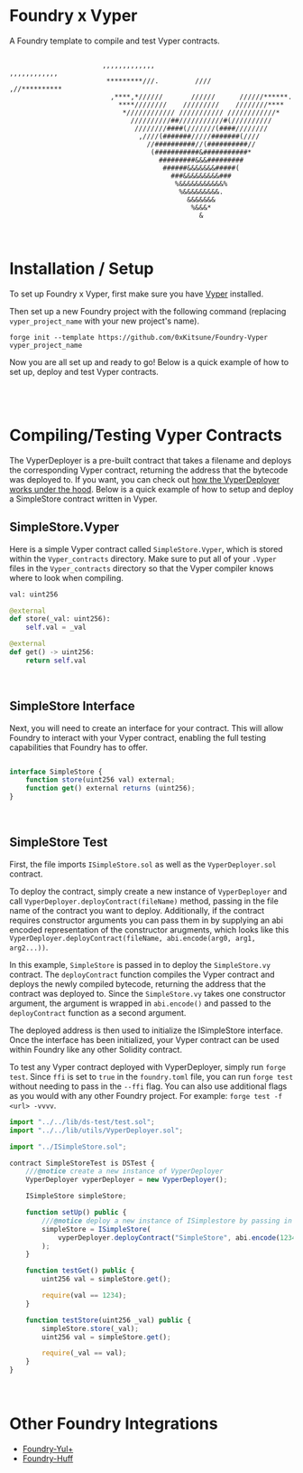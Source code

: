 # Foundry x Vyper

A Foundry template to compile and test Vyper contracts. 

```

                       ,,,,,,,,,,,,,                        ,,,,,,,,,,,,
                        *********///.         ////        ,//********** 
                         ,****,*//////       //////      //////******.  
                           ****////////    /////////    ////////****    
                            *//////////// /////////// ////////////*     
                              //////////##///////////#(//////////       
                               ////////####(///////(####////////        
                                ,////(#######/////#######(////          
                                  //##########//(##########//           
                                   (###########&###########*            
                                     #########&&&#########              
                                      ######&&&&&&&#####(               
                                        ###&&&&&&&&&###                 
                                         %&&&&&&&&&&&%                  
                                          %&&&&&&&&&.                   
                                            &&&&&&&                     
                                             %&&&*                      
                                               &

  ```

<br>


# Installation / Setup

To set up Foundry x Vyper, first make sure you have [Vyper](https://vyper.readthedocs.io/en/stable/installing-vyper.html) installed.

Then set up a new Foundry project with the following command (replacing `vyper_project_name` with your new project's name).

```
forge init --template https://github.com/0xKitsune/Foundry-Vyper vyper_project_name
```


Now you are all set up and ready to go! Below is a quick example of how to set up, deploy and test Vyper contracts.


<br>
<br>


# Compiling/Testing Vyper Contracts

The VyperDeployer is a pre-built contract that takes a filename and deploys the corresponding Vyper contract, returning the address that the bytecode was deployed to. If you want, you can check out [how the VyperDeployer works under the hood](https://github.com/0xKitsune/Foundry-Vyper/blob/main/lib/utils/VyperDeployer.sol). Below is a quick example of how to setup and deploy a SimpleStore contract written in Vyper.


## SimpleStore.Vyper

Here is a simple Vyper contract called `SimpleStore.Vyper`, which is stored within the `Vyper_contracts` directory. Make sure to put all of your `.Vyper` files in the `Vyper_contracts` directory so that the Vyper compiler knows where to look when compiling.

```py
val: uint256

@external
def store(_val: uint256):
    self.val = _val

@external
def get() -> uint256:
    return self.val

```

<br>


## SimpleStore Interface

Next, you will need to create an interface for your contract. This will allow Foundry to interact with your Vyper contract, enabling the full testing capabilities that Foundry has to offer.

```js

interface SimpleStore {
    function store(uint256 val) external;
    function get() external returns (uint256);
}
```

<br>


## SimpleStore Test

First, the file imports `ISimpleStore.sol` as well as the `VyperDeployer.sol` contract.

To deploy the contract, simply create a new instance of `VyperDeployer` and call `VyperDeployer.deployContract(fileName)` method, passing in the file name of the contract you want to deploy. Additionally, if the contract requires constructor arguments you can pass them in by supplying an abi encoded representation of the constructor arugments, which looks like this `VyperDeployer.deployContract(fileName, abi.encode(arg0, arg1, arg2...))`.

In this example, `SimpleStore` is passed in to deploy the `SimpleStore.vy` contract. The `deployContract` function compiles the Vyper contract and deploys the newly compiled bytecode, returning the address that the contract was deployed to. Since the `SimpleStore.vy` takes one constructor argument, the argument is wrapped in `abi.encode()` and passed to the `deployContract` function as a second argument.

The deployed address is then used to initialize the ISimpleStore interface. Once the interface has been initialized, your Vyper contract can be used within Foundry like any other Solidity contract.

To test any Vyper contract deployed with VyperDeployer, simply run `forge test`. Since `ffi` is set to `true` in the `foundry.toml` file, you can run `forge test` without needing to pass in the `--ffi` flag. You can also use additional flags as you would with any other Foundry project. For example: `forge test -f <url> -vvvv`.

```js
import "../../lib/ds-test/test.sol";
import "../../lib/utils/VyperDeployer.sol";

import "../ISimpleStore.sol";

contract SimpleStoreTest is DSTest {
    ///@notice create a new instance of VyperDeployer
    VyperDeployer vyperDeployer = new VyperDeployer();

    ISimpleStore simpleStore;

    function setUp() public {
        ///@notice deploy a new instance of ISimplestore by passing in the address of the deployed Vyper contract
        simpleStore = ISimpleStore(
            vyperDeployer.deployContract("SimpleStore", abi.encode(1234))
        );
    }

    function testGet() public {
        uint256 val = simpleStore.get();

        require(val == 1234);
    }

    function testStore(uint256 _val) public {
        simpleStore.store(_val);
        uint256 val = simpleStore.get();

        require(_val == val);
    }
}

```


<br>

# Other Foundry Integrations

- [Foundry-Yul+](https://github.com/ControlCplusControlV/Foundry-Yulp) 
- [Foundry-Huff](https://github.com/0xKitsune/Foundry-Huff)
